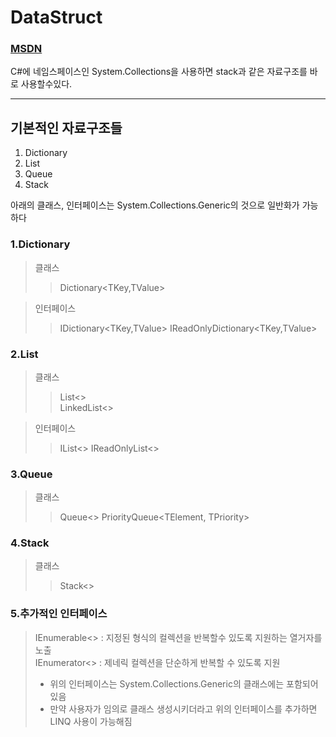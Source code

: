DataStruct
==========

### [MSDN](https://docs.microsoft.com/ko-kr/dotnet/api/system.collections.generic?view=net-6.0) 

C#에 네임스페이스인 System.Collections을 사용하면 stack과 같은 자료구조를 바로 사용할수있다.

***
## 기본적인 자료구조들
   1. Dictionary
   2. List
   3. Queue
   4. Stack


아래의 클래스, 인터페이스는 System.Collections.Generic의 것으로 일반화가 가능하다

### 1.Dictionary
> 클래스
> > Dictionary<TKey,TValue>  

> 인터페이스 
> > IDictionary<TKey,TValue>
> > IReadOnlyDictionary<TKey,TValue>

### 2.List
> 클래스  
> > List<>  
> > LinkedList<>

> 인터페이스  
> > IList<>
> > IReadOnlyList<>

### 3.Queue
> 클래스  
> > Queue<>
> > PriorityQueue<TElement, TPriority>

### 4.Stack
> 클래스  
> > Stack<>

### 5.추가적인 인터페이스
> IEnumerable<> : 지정된 형식의 컬렉션을 반복할수 있도록 지원하는 열거자를 노출  
> IEnumerator<> : 제네릭 컬렉션을 단순하게 반복할 수 있도록 지원  
> * 위의 인터페이스는 System.Collections.Generic의 클래스에는 포함되어 있음
> * 만약 사용자가 임의로 클래스 생성시키더라고 위의 인터페이스를 추가하면 LINQ 사용이 가능해짐